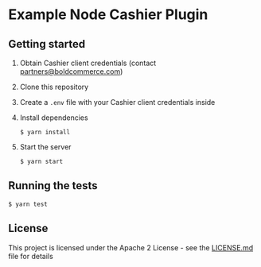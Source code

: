 # Example Node Cashier Plugin

## Getting started

1. Obtain Cashier client credentials (contact [partners@boldcommerce.com](mailto:partners@boldcommerce.com))

2. Clone this repository

3. Create a `.env` file with your Cashier client credentials inside

4. Install dependencies
    ```
    $ yarn install
    ```

5. Start the server
    ```
    $ yarn start
    ```

## Running the tests

```
$ yarn test
```

## License

This project is licensed under the Apache 2 License - see the [LICENSE.md](LICENSE.md) file for details
